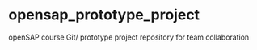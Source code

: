 # opensap_prototype_project
openSAP course Git/ prototype project repository for team collaboration
